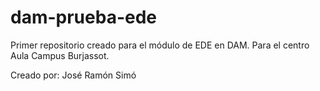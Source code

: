 # dam-prueba-ede
Primer repositorio creado para el módulo de EDE en DAM. Para el centro Aula Campus Burjassot.

Creado por: José Ramón Simó
